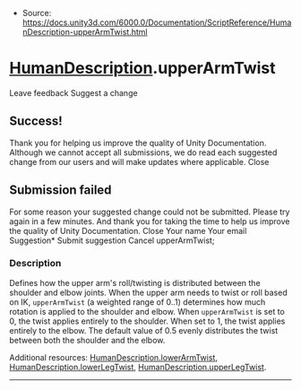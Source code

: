 * Source: https://docs.unity3d.com/6000.0/Documentation/ScriptReference/HumanDescription-upperArmTwist.html

#  [HumanDescription](https://docs.unity3d.com/6000.0/Documentation/ScriptReference/HumanDescription.html).upperArmTwist
Leave feedback
Suggest a change
## Success!
Thank you for helping us improve the quality of Unity Documentation. Although we cannot accept all submissions, we do read each suggested change from our users and will make updates where applicable.
Close
## Submission failed
For some reason your suggested change could not be submitted. Please <a>try again</a> in a few minutes. And thank you for taking the time to help us improve the quality of Unity Documentation.
Close
Your name Your email Suggestion* Submit suggestion
Cancel
upperArmTwist; 
### Description
Defines how the upper arm's roll/twisting is distributed between the shoulder and elbow joints.
When the upper arm needs to twist or roll based on IK, `upperArmTwist` (a weighted range of 0..1) determines how much rotation is applied to the shoulder and elbow. When `upperArmTwist` is set to 0, the twist applies entirely to the shoulder. When set to 1, the twist applies entirely to the elbow. The default value of 0.5 evenly distributes the twist between both the shoulder and the elbow.  
  
Additional resources: [HumanDescription.lowerArmTwist](https://docs.unity3d.com/6000.0/Documentation/ScriptReference/HumanDescription-lowerArmTwist.html), [HumanDescription.lowerLegTwist](https://docs.unity3d.com/6000.0/Documentation/ScriptReference/HumanDescription-lowerLegTwist.html), [HumanDescription.upperLegTwist](https://docs.unity3d.com/6000.0/Documentation/ScriptReference/HumanDescription-upperLegTwist.html).
* * *
